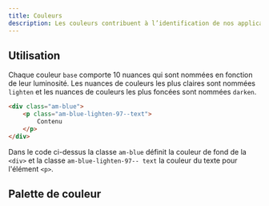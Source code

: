 ```yaml
---
title: Couleurs
description: Les couleurs contribuent à l’identification de nos applications ou services et font partie intégrante de la marque Assurance Maladie. Elles assurent l’homogénéité graphique des interfaces.
---
```


## Utilisation

Chaque couleur `base` comporte 10 nuances qui sont nommées en fonction de leur luminosité. 
Les nuances de couleurs les plus claires sont nommées `lighten` et les nuances de couleurs les plus foncées sont nommées `darken`.

```html
<div class="am-blue">
	<p class="am-blue-lighten-97--text">
		Contenu
	</p>
</div>
```

<doc-alert type="info">

Dans le code ci-dessus la classe `am-blue` définit la couleur de fond de la `<div>` et la classe `am-blue-lighten-97--
text` la couleur du texte pour l'élément `<p>`.

</doc-alert>

## Palette de couleur

<doc-color-palette></doc-color-palette>
